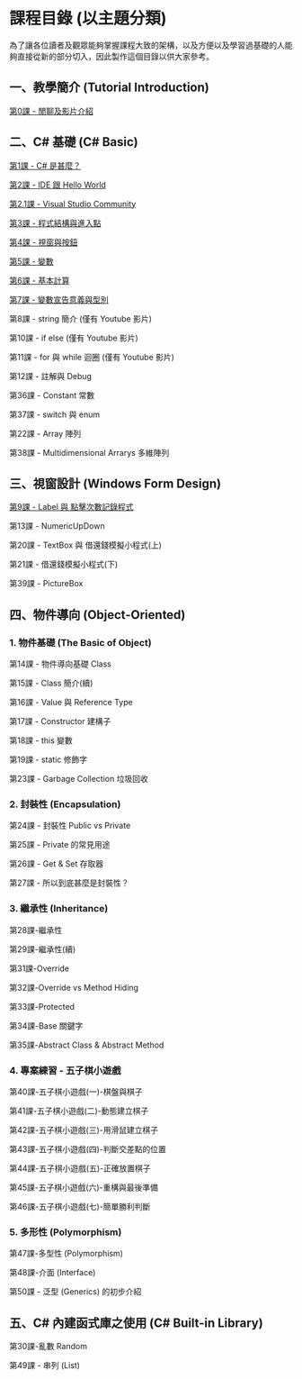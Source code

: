 # 課程目錄 (以主題分類)

為了讓各位讀者及觀眾能夠掌握課程大致的架構，以及方便以及學習過基礎的人能夠直接從新的部分切入，因此製作這個目錄以供大家參考。

## 一、教學簡介 (Tutorial Introduction)

[第0課 - 閒聊及影片介紹](class-0-introduction.md)


## 二、C# 基礎 (C# Basic)

[第1課 - C# 是甚麼？](class-1-what-is-c-sharp.md)

[第2課 - IDE 跟 Hello World](class-2-ide-and-hello-world.md)

[第2.1課 - Visual Studio Community](class-2.1-vs-community.md)

[第3課 - 程式結構與進入點](class-3-entry-point.md)

[第4課 - 視窗與按鈕](class-4-windows-and-buttons.md)

[第5課 - 變數](class-5-variables.md)

[第6課 - 基本計算](class-6-basic-calculation.md)

[第7課 - 變數宣告意義與型別](class-7-the-meaning-of-variable-declaration-and-types.md)

第8課 - string 簡介 (僅有 Youtube 影片)

第10課 - if else (僅有 Youtube 影片)

第11課 - for 與 while 迴圈 (僅有 Youtube 影片)

第12課 - 註解與 Debug

第36課 - Constant 常數

第37課 - switch 與 enum

第22課 - Array 陣列

第38課 - Multidimensional Arrarys 多維陣列


## 三、視窗設計 (Windows Form Design)

[第9課 - Label 與 點擊次數記錄程式](class-9-label-and-click-count-program.md)

第13課 - NumericUpDown

第20課 - TextBox 與 借還錢模擬小程式(上)

第21課 - 借還錢模擬小程式(下)

第39課 - PictureBox


## 四、物件導向 (Object-Oriented)

### 1. 物件基礎 (The Basic of Object)

第14課 - 物件導向基礎 Class

第15課 - Class 簡介(續)

第16課 - Value 與 Reference Type

第17課 - Constructor 建構子

第18課 - this 變數

第19課 - static 修飾字

第23課 - Garbage Collection 垃圾回收


### 2. 封裝性 (Encapsulation)

第24課 - 封裝性 Public vs Private

第25課 - Private 的常見用途

第26課 - Get & Set 存取器

第27課 - 所以到底甚麼是封裝性？


### 3. 繼承性 (Inheritance)

第28課-繼承性

第29課-繼承性(續)

第31課-Override

第32課-Override vs Method Hiding

第33課-Protected

第34課-Base 關鍵字

第35課-Abstract Class & Abstract Method


### 4. 專案練習 - 五子棋小遊戲

第40課-五子棋小遊戲(一)-棋盤與棋子

第41課-五子棋小遊戲(二)-動態建立棋子

第42課-五子棋小遊戲(三)-用滑鼠建立棋子

第43課-五子棋小遊戲(四)-判斷交差點的位置

第44課-五子棋小遊戲(五)-正確放置棋子

第45課-五子棋小遊戲(六)-重構與最後準備

第46課-五子棋小遊戲(七)-簡單勝利判斷


### 5. 多形性 (Polymorphism)

第47課-多型性 (Polymorphism)

第48課-介面 (Interface)

第50課 - 泛型 (Generics) 的初步介紹


## 五、C# 內建函式庫之使用 (C# Built-in Library)

第30課-亂數 Random

第49課 - 串列 (List)

